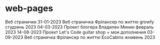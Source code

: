 # web-pages
Веб странички
31-01-2023 Веб страничка Фрілансер по життю growfy студзень 2023
04-03-2023 Проект блогера Владилен Минин февраль 2023
14-08-2023 Проект Let's Code guitar shop + мои дополнения
03-09-2023 Веб страничка Фрілансер по життю EcoCabins жнивень 2023